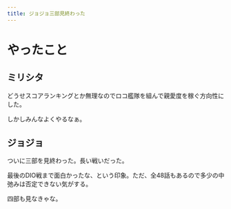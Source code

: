 ```yaml
---
title: ジョジョ三部見終わった
---
```


# やったこと

## ミリシタ

どうせスコアランキングとか無理なのでロコ艦隊を組んで親愛度を稼ぐ方向性にした。

しかしみんなよくやるなぁ。

## ジョジョ

ついに三部を見終わった。長い戦いだった。

最後のDIO戦まで面白かったな、という印象。ただ、全48話もあるので多少の中弛みは否定できない気がする。

四部も見なきゃな。
